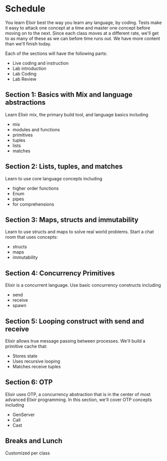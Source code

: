 # Schedule

You learn Elixir best the way you learn any language, by coding. Tests make it easy to attack
one concept at a time and master one concept before moving on to the next. Since each class
moves at a different rate, we'll get to as many of these as we can before time runs out.
We have more content than we'll finish today.

Each of the sections will have the following parts:
* Live coding and instruction
* Lab introduction
* Lab Coding
* Lab Review



## Section 1: Basics with Mix and language abstractions
Learn Elixir mix, the primary build tool, and language basics including
* mix
* modules and functions
* primitives
* tuples
* lists
* matches

## Section 2: Lists, tuples, and matches
Learn to use core language concepts including
* higher order functions
* Enum
* pipes
* for comprehensions

## Section 3: Maps, structs and immutability
Learn to use structs and maps to solve real world problems. Start a chat room that uses concepts:
* structs
* maps
* immutability

## Section 4: Concurrency Primitives
Elixir is a concurrent language. Use basic concurrency constructs including
* send
* receive
* spawn

## Section 5: Looping construct with send and receive
Elixir allows true message passing between processes. We'll build a primitive cache
that:
* Stores state
* Uses recursive looping
* Matches receive tuples

## Section 6: OTP
Elixir uses OTP, a concurrency abstraction that is in the center of most advanced Elixir programming.
In this section, we'll cover OTP concepts including
* GenServer
* Call
* Cast

## Breaks and Lunch
Customized per class
